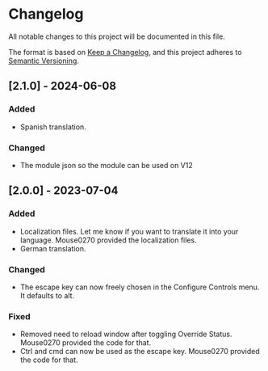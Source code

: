 # Changelog

All notable changes to this project will be documented in this file.

The format is based on [Keep a Changelog](https://keepachangelog.com/en/1.0.0/), and this project adheres to [Semantic Versioning](https://semver.org/spec/v2.0.0.html).

## [2.1.0] - 2024-06-08
### Added
- Spanish translation.

### Changed
- The module json so the module can be used on V12

## [2.0.0] - 2023-07-04
### Added
- Localization files. Let me know if you want to translate it into your language. Mouse0270 provided the localization files.
- German translation.

### Changed
- The escape key can now freely chosen in the Configure Controls menu. It defaults to alt.

### Fixed
- Removed need to reload window after toggling Override Status. Mouse0270 provided the code for that.
- Ctrl and cmd can now be used as the escape key. Mouse0270 provided the code for that.
